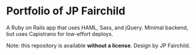 # Portfolio of JP Fairchild

A Ruby on Rails app that uses HAML, Sass, and jQuery. Minimal backend, but uses Capistrano for low-effort deploys.

Note: this repository is available **without a license**. Design by JP Fairchild.
